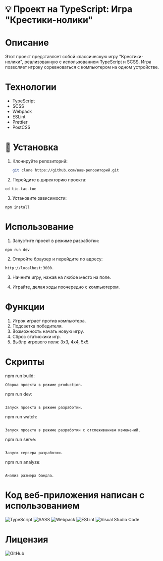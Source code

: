 # 💡 Проект на TypeScript: Игра "Крестики-нолики"

# Описание

Этот проект представляет собой классическую игру "Крестики-нолики", реализованную с использованием TypeScript и SCSS. Игра позволяет игроку соревноваться с компьютером на одном устройстве.

# Технологии

- TypeScript
- SCSS
- Webpack
- ESLint
- Prettier
- PostCSS

# 🔧 Установка

1. Клонируйте репозиторий:

   ```bash
   git clone https://github.com/ваш-репозиторий.git

   ```

2. Перейдите в директорию проекта:

```
cd tic-tac-toe

```

3. Установите зависимости:

```
npm install

```

# Использование

1. Запустите проект в режиме разработки:

```
npm run dev

```

2. Откройте браузер и перейдите по адресу:

```
http://localhost:3000.

```

3. Начните игру, нажав на любое место на поле.

4. Играйте, делая ходы поочередно с компьютером.

# Функции

1. Игрок играет против компьютера.
2. Подсветка победителя.
3. Возможность начать новую игру.
4. Сброс статискики игр.
5. Выблр игрового поля: 3x3, 4x4, 5x5.

# Скрипты

npm run build:

```
Сборка проекта в режиме production.

```

npm run dev:

```

Запуск проекта в режиме разработки.

```

npm run watch:

```

Запуск проекта в режиме разработки с отслеживанием изменений.

```

npm run serve:

```

Запуск сервера разработки.

```

npm run analyze:

```

Анализ размера бандла.

```

# Код веб-приложения написан с использованием

![TypeScript](https://img.shields.io/badge/typescript-%23007ACC.svg?style=for-the-badge&logo=typescript&logoColor=white)
![SASS](https://img.shields.io/badge/SASS-hotpink.svg?style=for-the-badge&logo=SASS&logoColor=white)
![Webpack](https://img.shields.io/badge/webpack-%238DD6F9.svg?style=for-the-badge&logo=webpack&logoColor=black)
![ESLint](https://img.shields.io/badge/ESLint-4B3263?style=for-the-badge&logo=eslint&logoColor=white)
![Visual Studio Code](https://img.shields.io/badge/Visual%20Studio%20Code-0078d7.svg?style=for-the-badge&logo=visual-studio-code&logoColor=white)

# Лицензия

![GitHub](https://img.shields.io/github/license/iwebexpert/js-junior-nodejs-api)
